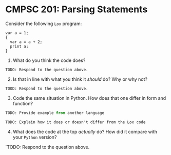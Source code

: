 # CMPSC 201: Parsing Statements

Consider the following `Lox` program:
```
var a = 1;
{
  var a = a + 2;
  print a;
}
```

1. What do you think the code does?

`TODO: Respond to the question above.`

2. Is that in line with what you think it _should_ do? Why or why not?

`TOOD: Respond to the question above.`

3. Code the same situation in Python. How does that one differ in form and function?
```python
TODO: Provide example from another language
```
`TODO: Explain how it does or doesn't differ from the Lox code`

4. What does the code at the top _actually_ do? How did it compare with your `Python` version?

`TODO: Respond to the question above.
